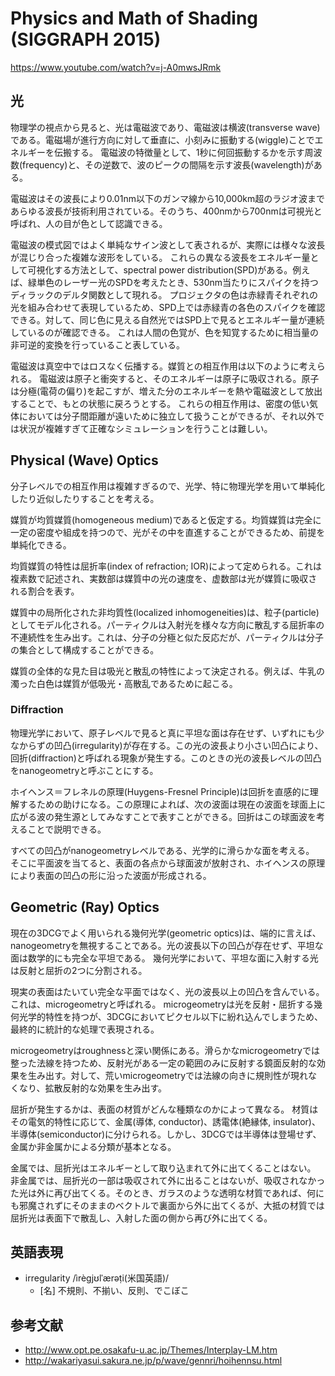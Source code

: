 # Physics and Math of Shading (SIGGRAPH 2015)

https://www.youtube.com/watch?v=j-A0mwsJRmk

## 光

物理学の視点から見ると、光は電磁波であり、電磁波は横波(transverse wave)である。電磁場が進行方向に対して垂直に、小刻みに振動する(wiggle)ことでエネルギーを伝搬する。
電磁波の特徴量として、1秒に何回振動するかを示す周波数(frequency)と、その逆数で、波のピークの間隔を示す波長(wavelength)がある。

電磁波はその波長により0.01nm以下のガンマ線から10,000km超のラジオ波まであらゆる波長が技術利用されている。そのうち、400nmから700nmは可視光と呼ばれ、人の目が色として認識できる。

電磁波の模式図ではよく単純なサイン波として表されるが、実際には様々な波長が混じり合った複雑な波形をしている。
これらの異なる波長をエネルギー量として可視化する方法として、spectral power distribution(SPD)がある。例えば、緑単色のレーザー光のSPDを考えたとき、530nm当たりにスパイクを持つディラックのデルタ関数として現れる。
プロジェクタの色は赤緑青それぞれの光を組み合わせて表現しているため、SPD上では赤緑青の各色のスパイクを確認できる。対して、同じ色に見える自然光ではSPD上で見るとエネルギー量が連続しているのが確認できる。
これは人間の色覚が、色を知覚するために相当量の非可逆的変換を行っていること表している。

電磁波は真空中ではロスなく伝播する。媒質との相互作用は以下のように考えられる。
電磁波は原子と衝突すると、そのエネルギーは原子に吸収される。原子は分極(電荷の偏り)を起こすが、増えた分のエネルギーを熱や電磁波として放出することで、もとの状態に戻ろうとする。
これらの相互作用は、密度の低い気体においては分子間距離が遠いために独立して扱うことができるが、それ以外では状況が複雑すぎて正確なシミュレーションを行うことは難しい。

## Physical (Wave) Optics

分子レベルでの相互作用は複雑すぎるので、光学、特に物理光学を用いて単純化したり近似したりすることを考える。

媒質が均質媒質(homogeneous medium)であると仮定する。均質媒質は完全に一定の密度や組成を持つので、光がその中を直進することができるため、前提を単純化できる。

均質媒質の特性は屈折率(index of refraction; IOR)によって定められる。これは複素数で記述され、実数部は媒質中の光の速度を、虚数部は光が媒質に吸収される割合を表す。

媒質中の局所化された非均質性(localized inhomogeneities)は、粒子(particle)としてモデル化される。パーティクルは入射光を様々な方向に散乱する屈折率の不連続性を生み出す。これは、分子の分極と似た反応だが、パーティクルは分子の集合として構成することができる。

媒質の全体的な見た目は吸光と散乱の特性によって決定される。例えば、牛乳の濁った白色は媒質が低吸光・高散乱であるために起こる。

### Diffraction

物理光学において、原子レベルで見ると真に平坦な面は存在せず、いずれにも少なからずの凹凸(irregularity)が存在する。この光の波長より小さい凹凸により、回折(diffraction)と呼ばれる現象が発生する。このときの光の波長レベルの凹凸をnanogeometryと呼ぶことにする。

ホイヘンス＝フレネルの原理(Huygens-Fresnel Principle)は回折を直感的に理解するための助けになる。この原理によれば、次の波面は現在の波面を球面上に広がる波の発生源としてみなすことで表すことができる。回折はこの球面波を考えることで説明できる。

すべての凹凸がnanogeometryレベルである、光学的に滑らかな面を考える。
そこに平面波を当てると、表面の各点から球面波が放射され、ホイヘンスの原理により表面の凹凸の形に沿った波面が形成される。

## Geometric (Ray) Optics

現在の3DCGでよく用いられる幾何光学(geometric optics)は、端的に言えば、nanogeometryを無視することである。光の波長以下の凹凸が存在せず、平坦な面は数学的にも完全な平坦である。
幾何光学において、平坦な面に入射する光は反射と屈折の2つに分割される。

現実の表面はたいてい完全な平面ではなく、光の波長以上の凹凸を含んでいる。これは、microgeometryと呼ばれる。
microgeometryは光を反射・屈折する幾何光学的特性を持つが、3DCGにおいてピクセル以下に紛れ込んでしまうため、最終的に統計的な処理で表現される。

microgeometryはroughnessと深い関係にある。滑らかなmicrogeometryでは整った法線を持つため、反射光がある一定の範囲のみに反射する鏡面反射的な効果を生み出す。対して、荒いmicrogeometryでは法線の向きに規則性が現れなくなり、拡散反射的な効果を生み出す。

屈折が発生するかは、表面の材質がどんな種類なのかによって異なる。
材質はその電気的特性に応じて、金属(導体, conductor)、誘電体(絶縁体, insulator)、半導体(semiconductor)に分けられる。しかし、3DCGでは半導体は登場せず、金属か非金属かによる分類が基本となる。

金属では、屈折光はエネルギーとして取り込まれて外に出てくることはない。
非金属では、屈折光の一部は吸収されて外に出ることはないが、吸収されなかった光は外に再び出てくる。そのとき、ガラスのような透明な材質であれば、何にも邪魔されずにそのままのベクトルで裏面から外に出てくるが、大抵の材質では屈折光は表面下で散乱し、入射した面の側から再び外に出てくる。

## 英語表現

- irregularity /ìrègjʊlˈærəṭi(米国英語)/
    - [名] 不規則、不揃い、反則、でこぼこ

## 参考文献

- http://www.opt.pe.osakafu-u.ac.jp/Themes/Interplay-LM.htm
- http://wakariyasui.sakura.ne.jp/p/wave/gennri/hoihennsu.html
